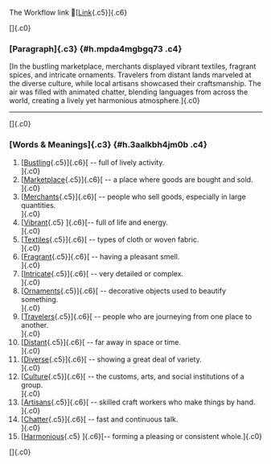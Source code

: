 The Workflow link
👏[[Link](https://www.google.com/url?q=http://www.google.com&sa=D&source=editors&ust=1758717554258522&usg=AOvVaw1wMscKooxwZkUzsgZIGLzE){.c5}]{.c6}

[]{.c0}

### [Paragraph]{.c3} {#h.mpda4mgbgq73 .c4}

[In the bustling marketplace, merchants displayed vibrant textiles,
fragrant spices, and intricate ornaments. Travelers from distant lands
marveled at the diverse culture, while local artisans showcased their
craftsmanship. The air was filled with animated chatter, blending
languages from across the world, creating a lively yet harmonious
atmosphere.]{.c0}

------------------------------------------------------------------------

[]{.c0}

### [Words & Meanings]{.c3} {#h.3aalkbh4jm0b .c4}

1.  [[Bustling](https://www.google.com/url?q=http://www.google.com&sa=D&source=editors&ust=1758717554259885&usg=AOvVaw2pIH-680vobyq1gW6rbQvs){.c5}]{.c6}[ --
    full of lively activity.\
    ]{.c0}
2.  [[Marketplace](https://www.google.com/url?q=http://www.google.com&sa=D&source=editors&ust=1758717554260153&usg=AOvVaw10GiGjIci9WVD7WoDRdfNY){.c5}]{.c6}[ --
    a place where goods are bought and sold.\
    ]{.c0}
3.  [[Merchants](https://www.google.com/url?q=http://www.google.com&sa=D&source=editors&ust=1758717554260407&usg=AOvVaw1IcmUh8xr4QZqwj1CTUfAY){.c5}]{.c6}[ --
    people who sell goods, especially in large quantities.\
    ]{.c0}
4.  [[Vibrant](https://www.google.com/url?q=http://www.google.com&sa=D&source=editors&ust=1758717554260689&usg=AOvVaw0UQ3Jy1LYqciswXFdvNhOJ){.c5}
    ]{.c6}[-- full of life and energy.\
    ]{.c0}
5.  [[Textiles](https://www.google.com/url?q=http://www.google.com&sa=D&source=editors&ust=1758717554260915&usg=AOvVaw1GvwdWsCSMvQYDym6lL-G2){.c5}]{.c6}[ --
    types of cloth or woven fabric.\
    ]{.c0}
6.  [[Fragrant](https://www.google.com/url?q=http://www.google.com&sa=D&source=editors&ust=1758717554261131&usg=AOvVaw2WeNEyT-HX45VSCwExgcWw){.c5}]{.c6}[ --
    having a pleasant smell.\
    ]{.c0}
7.  [[Intricate](https://www.google.com/url?q=http://www.google.com&sa=D&source=editors&ust=1758717554261328&usg=AOvVaw2Zs4x-K4LPplRyfv7U3hML){.c5}]{.c6}[ --
    very detailed or complex.\
    ]{.c0}
8.  [[Ornaments](https://www.google.com/url?q=http://www.google.com&sa=D&source=editors&ust=1758717554261527&usg=AOvVaw0-gV5sDC3ePOs8P8RsAvfv){.c5}]{.c6}[ --
    decorative objects used to beautify something.\
    ]{.c0}
9.  [[Travelers](https://www.google.com/url?q=http://www.google.com&sa=D&source=editors&ust=1758717554261771&usg=AOvVaw0UmUBCGvUfU0vUfpyXsIfg){.c5}]{.c6}[ --
    people who are journeying from one place to another.\
    ]{.c0}
10. [[Distant](https://www.google.com/url?q=http://www.google.com&sa=D&source=editors&ust=1758717554262017&usg=AOvVaw37IalynQD9-KqFhZ1XVbIa){.c5}]{.c6}[ --
    far away in space or time.\
    ]{.c0}
11. [[Diverse](https://www.google.com/url?q=http://www.google.com&sa=D&source=editors&ust=1758717554262250&usg=AOvVaw0DuAY2ddfkupOIl5PV9YI0){.c5}]{.c6}[ --
    showing a great deal of variety.\
    ]{.c0}
12. [[Culture](https://www.google.com/url?q=http://www.google.com&sa=D&source=editors&ust=1758717554262480&usg=AOvVaw2cWiQF7wTmYYVLWlYtsEM0){.c5}]{.c6}[ --
    the customs, arts, and social institutions of a group.\
    ]{.c0}
13. [[Artisans](https://www.google.com/url?q=http://www.google.com&sa=D&source=editors&ust=1758717554262748&usg=AOvVaw3WZURl-v3bbRI1UYAd92ra){.c5}]{.c6}[ --
    skilled craft workers who make things by hand.\
    ]{.c0}
14. [[Chatter](https://www.google.com/url?q=http://www.google.com&sa=D&source=editors&ust=1758717554262990&usg=AOvVaw0PCS-qLUHe7hAmZLLYdaWW){.c5}]{.c6}[ --
    fast and continuous talk.\
    ]{.c0}
15. [[Harmonious](https://www.google.com/url?q=http://www.google.com&sa=D&source=editors&ust=1758717554263234&usg=AOvVaw1cHu2FohL75he7SoHJ06Ae){.c5}
    ]{.c6}[-- forming a pleasing or consistent whole.]{.c0}

[]{.c0}
